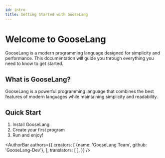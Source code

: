 ```yaml
---
id: intro
title: Getting Started with GooseLang
---
```


# Welcome to GooseLang

GooseLang is a modern programming language designed for simplicity and performance. This documentation will guide you through everything you need to know to get started.

## What is GooseLang?

GooseLang is a powerful programming language that combines the best features of modern languages while maintaining simplicity and readability.

## Quick Start

1. Install GooseLang
2. Create your first program
3. Run and enjoy!

<AuthorBar authors={{
  creators: [
    {name: 'GooseLang Team', github: 'GooseLang-Dev'},
  ],
  translators: [
  ],
}} />
